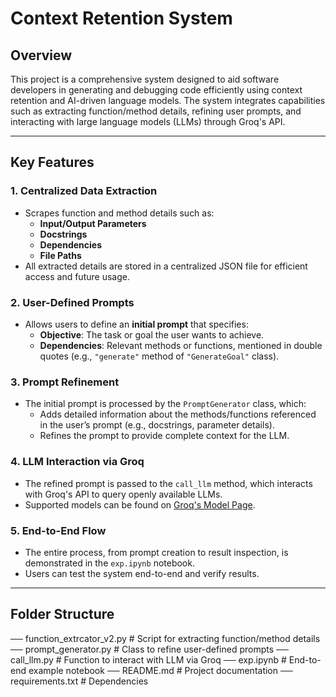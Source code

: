 # **Context Retention System**

## **Overview**
This project is a comprehensive system designed to aid software developers in generating and debugging code efficiently using context retention and AI-driven language models. The system integrates capabilities such as extracting function/method details, refining user prompts, and interacting with large language models (LLMs) through Groq's API.

---

## **Key Features**

### 1. **Centralized Data Extraction**
- Scrapes function and method details such as:
  - **Input/Output Parameters**
  - **Docstrings**
  - **Dependencies**
  - **File Paths**
- All extracted details are stored in a centralized JSON file for efficient access and future usage.

### 2. **User-Defined Prompts**
- Allows users to define an **initial prompt** that specifies:
  - **Objective**: The task or goal the user wants to achieve.
  - **Dependencies**: Relevant methods or functions, mentioned in double quotes (e.g., `"generate"` method of `"GenerateGoal"` class).

### 3. **Prompt Refinement**
- The initial prompt is processed by the `PromptGenerator` class, which:
  - Adds detailed information about the methods/functions referenced in the user’s prompt (e.g., docstrings, parameter details).
  - Refines the prompt to provide complete context for the LLM.

### 4. **LLM Interaction via Groq**
- The refined prompt is passed to the `call_llm` method, which interacts with Groq's API to query openly available LLMs.
- Supported models can be found on [Groq's Model Page](https://console.groq.com/models).

### 5. **End-to-End Flow**
- The entire process, from prompt creation to result inspection, is demonstrated in the `exp.ipynb` notebook.
- Users can test the system end-to-end and verify results.

---

## **Folder Structure**
── function_extrcator_v2.py  # Script for extracting function/method details
── prompt_generator.py       # Class to refine user-defined prompts
── call_llm.py               # Function to interact with LLM via Groq
── exp.ipynb                 # End-to-end example notebook
── README.md                 # Project documentation
── requirements.txt          # Dependencies
